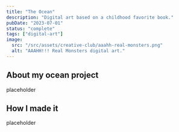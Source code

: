 ```yaml
---
title: "The Ocean"
description: "Digital art based on a childhood favorite book."
pubDate: "2023-07-01"
status: "complete"
tags: ["digital-art"]
image:
  src: "/src/assets/creative-club/aaahh-real-monsters.png"
  alt: "AAAHH!!! Real Monsters digital art."
---
```


## About my ocean project

placeholder

## How I made it

placeholder
